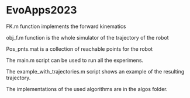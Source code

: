 # EvoApps2023
FK.m function implements the forward kinematics

obj_f.m function is the whole simulator of the trajectory of the robot

Pos_pnts.mat is a collection of reachable points for the robot

The main.m script can be used to run all the experimens.

The example_with_trajectories.m script shows an example of the resulting trajectory.

The implementations of the used algorithms are in the algos folder.

